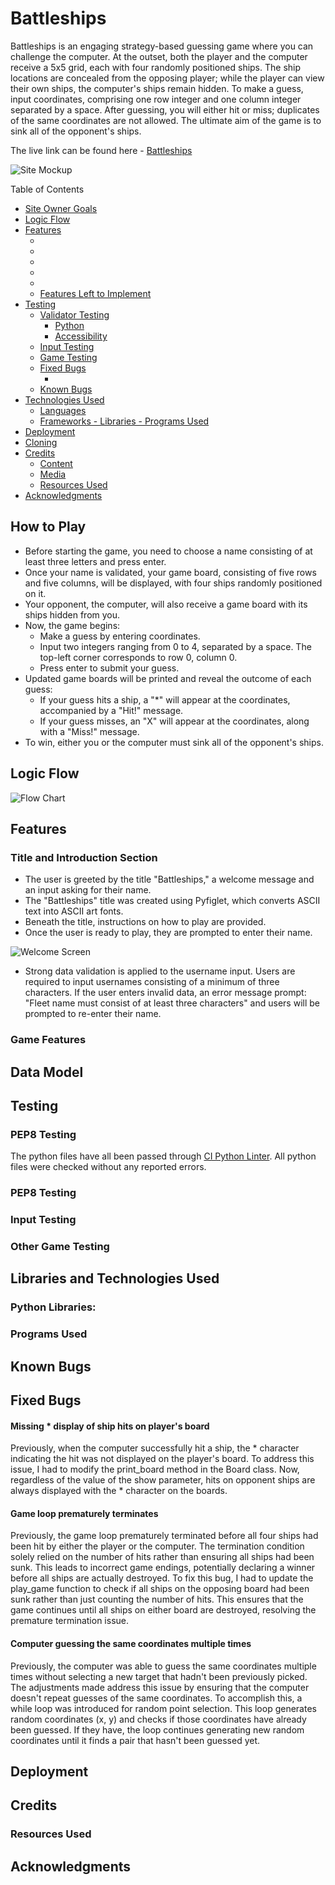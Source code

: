 # Battleships 

Battleships is an engaging strategy-based guessing game where you can challenge the computer. At the outset, both the player and the computer receive a 5x5 grid, each with four randomly positioned ships. The ship locations are concealed from the opposing player; while the player can view their own ships, the computer's ships remain hidden. To make a guess, input coordinates, comprising one row integer and one column integer separated by a space. After guessing, you will either hit or miss; duplicates of the same coordinates are not allowed. The ultimate aim of the game is to sink all of the opponent's ships.


The live link can be found here - [Battleships]()

![Site Mockup]()

Table of Contents

  * [Site Owner Goals](#site-owner-goals)
  * [Logic Flow](#logic-flow)  
  * [Features](#features)
    + [](#)
    + [](#)
    + [](#)
    + [](#)
    + [](#)
    + [Features Left to Implement](#features-left-to-implement)
  * [Testing](#testing)
    + [Validator Testing](#validator-testing)
      - [Python](#python)
      - [Accessibility](#accessibility)
    + [Input Testing](#input-testing)
    + [Game Testing](#game-testing)
    + [Fixed Bugs](#fixed-bugs)
      - [](#)
    + [Known Bugs](#known-bugs)
  * [Technologies Used](#technologies-used)
    + [Languages](#languages)
    + [Frameworks - Libraries - Programs Used](#frameworks---libraries---programs-used)
  * [Deployment](#deployment)
  * [Cloning](#cloning)
  * [Credits](#credits)
    + [Content](#content)
    + [Media](#media)
    + [Resources Used](#resources-used)
  * [Acknowledgments](#acknowledgments)


## How to Play
- Before starting the game, you need to choose a name consisting of at least three letters and press enter.
- Once your name is validated, your game board, consisting of five rows and five columns, will be displayed, with four ships randomly positioned on it.
- Your opponent, the computer, will also receive a game board with its ships hidden from you.
- Now, the game begins:
  - Make a guess by entering coordinates.
  - Input two integers ranging from 0 to 4, separated by a space. The top-left corner corresponds to row 0, column 0.
  - Press enter to submit your guess.
- Updated game boards will be printed and reveal the outcome of each guess:
  - If your guess hits a ship, a "*" will appear at the coordinates, accompanied by a "Hit!" message.
  - If your guess misses, an "X" will appear at the coordinates, along with a "Miss!" message.
- To win, either you or the computer must sink all of the opponent's ships.

## Logic Flow

![Flow Chart]()


## Features

### Title and Introduction Section
- The user is greeted by the title "Battleships," a welcome message and an input asking for their name.
- The "Battleships" title was created using Pyfiglet, which converts ASCII text into ASCII art fonts.
- Beneath the title, instructions on how to play are provided.
- Once the user is ready to play, they are prompted to enter their name. 

![Welcome Screen]()

- Strong data validation is applied to the username input. Users are required to input usernames consisting of a minimum of three characters. If the user enters invalid data, an error message prompt: "Fleet name must consist of at least three characters" and users will be prompted to re-enter their name.

### Game Features

## Data Model

## Testing

### PEP8 Testing
The python files have all been passed through [CI Python Linter](https://pep8ci.herokuapp.com/#). All python files were checked without any reported errors.

### PEP8 Testing

### Input Testing

### Other Game Testing

## Libraries and Technologies Used

### Python Libraries:

### Programs Used

## Known Bugs

## Fixed Bugs


#### Missing * display of ship hits on player's board 
Previously, when the computer successfully hit a ship, the * character indicating the hit was not displayed on the player's board.
To address this issue, I had to modify the print_board method in the Board class. Now, regardless of the value of the show parameter, hits on opponent ships are always displayed with the * character on the boards.

#### Game loop prematurely terminates
Previously, the game loop prematurely terminated before all four ships had been hit by either the player or the computer. The termination condition solely relied on the number of hits rather than ensuring all ships had been sunk. This leads to incorrect game endings, potentially declaring a winner before all ships are actually destroyed. To fix this bug, I had to update the play_game function to check if all ships on the opposing board had been sunk rather than just counting the number of hits. This ensures that the game continues until all ships on either board are destroyed, resolving the premature termination issue.

#### Computer guessing the same coordinates multiple times
Previously, the computer was able to guess the same coordinates multiple times without selecting a new target that hadn't been previously picked. The adjustments made address this issue by ensuring that the computer doesn't repeat guesses of the same coordinates. To accomplish this, a while loop was introduced for random point selection. This loop generates random coordinates (x, y) and checks if those coordinates have already been guessed. If they have, the loop continues generating new random coordinates until it finds a pair that hasn't been guessed yet.

## Deployment

## Credits 

### Resources Used

## Acknowledgments
